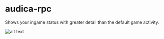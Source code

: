 # audica-rpc 

Shows your ingame status with greater detail than the default game activity.
 
![alt text](https://cdn.discordapp.com/attachments/739906380764545064/740255613879320576/Discord_TUIiJy8ygt.png "Discord RPC example")
